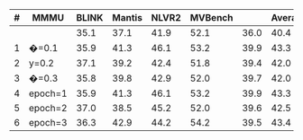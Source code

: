 | # | MMMU | BLINK | Mantis | NLVR2 | MVBench |  | Average |
| --- | --- | --- | --- | --- | --- | --- | --- |
|  |  | 35.1 | 37.1 | 41.9 | 52.1 | 36.0 | 40.4 |
| 1 | �=0.1 | 35.9 | 41.3 | 46.1 | 53.2 | 39.9 | 43.3 |
| 2 | y=0.2 | 37.1 | 39.2 | 42.4 | 51.8 | 39.4 | 42.0 |
| 3 | �=0.3 | 35.8 | 39.8 | 42.9 | 52.0 | 39.7 | 42.0 |
| 4 | epoch=1 | 35.9 | 41.3 | 46.1 | 53.2 | 39.9 | 43.3 |
| 5 | epoch=2 | 37.0 | 38.5 | 45.2 | 52.0 | 39.6 | 42.5 |
| 6 | epoch=3 | 36.3 | 42.9 | 44.2 | 54.2 | 39.5 | 43.4 |
